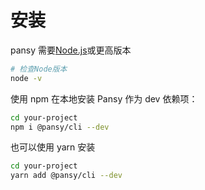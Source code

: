 # 安装

pansy 需要[Node.js](https://nodejs.org/en/)或更高版本

```bash
# 检查Node版本
node -v
```

使用 npm 在本地安装 Pansy 作为 dev 依赖项：

```bash
cd your-project
npm i @pansy/cli --dev
```

也可以使用 yarn 安装

```bash
cd your-project
yarn add @pansy/cli --dev
```
